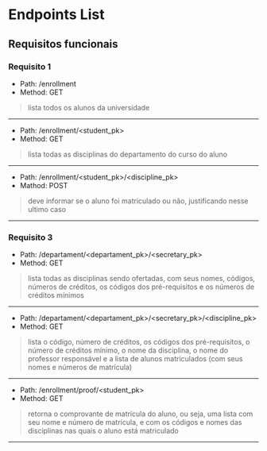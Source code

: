 # Endpoints List
## Requisitos funcionais
### Requisito 1
- Path: /enrollment
- Method: GET
> lista todos os alunos da universidade
---
- Path: /enrollment/<student_pk>
- Method: GET
> lista todas as disciplinas do departamento do curso do aluno
---
- Path: /enrollment/<student_pk>/<discipline_pk>
- Mathod: POST
> deve informar se o aluno foi matriculado ou não, justificando nesse ultimo caso
---

### Requisito 3
- Path: /departament/<departament_pk>/<secretary_pk>
- Method: GET
> lista todas as disciplinas sendo ofertadas, com seus nomes, códigos, números de créditos, os códigos dos pré-requisitos e os números de créditos mínimos
---
- Path: /departament/<departament_pk>/<secretary_pk>/<discipline_pk>
- Method: GET
> lista o código, número de créditos, os códigos dos pré-requisitos, o número de créditos mínimo, o nome da disciplina, o nome do professor responsável e a lista de alunos matriculados (com seus nomes e números de matrícula)
---
- Path: /enrollment/proof/<student_pk>
- Method: GET
> retorna o comprovante de matrícula do aluno, ou seja, uma lista com seu nome e número de matrícula, e com os códigos e nomes das disciplinas nas quais o aluno está matriculado
---
